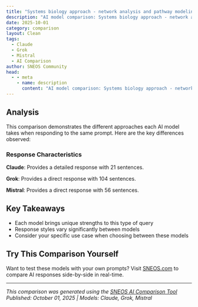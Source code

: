 ```yaml
---
title: "Systems biology approach - network analysis and pathway modeling"
description: "AI model comparison: Systems biology approach - network analysis and pathway modeling..."
date: 2025-10-01
category: comparison
layout: Clean
tags:
  - Claude
  - Grok
  - Mistral
  - AI Comparison
author: SNEOS Community
head:
  - - meta
    - name: description
      content: "AI model comparison: Systems biology approach - network analysis and pathway modeling..."
---
```


<ChatComparison
  title="Systems biology approach - network analysis and pathway modeling"
  prompt="Systems biology approach - network analysis and pathway modeling"
  :responses='{
    "Claude": "# Systems Biology: Network Analysis and Pathway Modeling\n\n## Overview\n\nSystems biology integrates computational and experimental approaches to understand biological systems as interconnected networks rather than individual components. This holistic approach reveals emergent properties and system-level behaviors.\n\n## Core Concepts\n\n### 1. Biological Networks\n\n**Types of Networks:**\n- **Protein-Protein Interaction (PPI) networks**\n- **Gene regulatory networks (GRNs)**\n- **Metabolic networks**\n- **Signal transduction networks**\n- **Phylogenetic networks**\n\n**Network Properties:**\n- **Nodes**: Biological entities (genes, proteins, metabolites)\n- **Edges**: Interactions or relationships\n- **Topology**: Overall structure and connectivity patterns\n\n## Network Analysis Methods\n\n### 1. Topological Analysis\n\n**Key Metrics:**\n\u0060\u0060\u0060\nDegree centrality: Number of direct connections\nBetweenness centrality: Control over network flow\nCloseness centrality: Average distance to all nodes\nClustering coefficient: Local interconnectedness\n\u0060\u0060\u0060\n\n**Network Motifs:**\n- Feed-forward loops\n- Feedback loops\n- Regulatory cascades\n- Bi-fan structures\n\n### 2. Network Construction\n\n**Experimental Data Sources:**\n- High-throughput screening\n- Co-expression data\n- ChIP-seq (chromatin immunoprecipitation)\n- Mass spectrometry\n- Yeast two-hybrid assays\n\n**Computational Approaches:**\n- Correlation-based methods\n- Information theory approaches\n- Machine learning algorithms\n- Literature mining\n\n## Pathway Modeling\n\n### 1. Static Models\n\n**Pathway Maps:**\n- KEGG pathways\n- Reactome database\n- BioCyc collection\n- WikiPathways\n\n**Enrichment Analysis:**\n\u0060\u0060\u0060\nHypergeometric test for pathway over-representation\nGene Set Enrichment Analysis (GSEA)\nFunctional class scoring methods\n\u0060\u0060\u0060\n\n### 2. Dynamic Models\n\n**Mathematical Frameworks:**\n\n**Ordinary Differential Equations (ODEs):**\n\u0060\u0060\u0060\ndx/dt = f(x, p, t)\nwhere:\nx = state variables (concentrations)\np = parameters (rate constants)\nt = time\n\u0060\u0060\u0060\n\n**Boolean Networks:**\n\u0060\u0060\u0060\nxi(t\u002B1) = fi(x1(t), x2(t), ..., xn(t))\nBinary states: ON/OFF, expressed/not expressed\n\u0060\u0060\u0060\n\n**Stochastic Models:**\n- Gillespie algorithm\n- Chemical master equation\n- Langevin equations\n\n## Analysis Tools and Software\n\n### 1. Network Analysis Platforms\n\n**Cytoscape:**\n- Network visualization\n- Plugin ecosystem\n- Statistical analysis tools\n\n**NetworkX (Python):**\n\u0060\u0060\u0060python\nimport networkx as nx\nimport matplotlib.pyplot as plt\n\n# Create network\nG = nx.Graph()\nG.add_edges_from([(1,2), (2,3), (3,4)])\n\n# Calculate centrality\ncentrality = nx.betweenness_centrality(G)\n\n# Visualize\nnx.draw(G, with_labels=True)\nplt.show()\n\u0060\u0060\u0060\n\n**igraph (R):**\n\u0060\u0060\u0060r\nlibrary(igraph)\n\n# Create network\ng \u003C- graph_from_data_frame(edge_list, directed=FALSE)\n\n# Community detection\ncommunities \u003C- cluster_louvain(g)\n\n# Plot\nplot(communities, g)\n\u0060\u0060\u0060\n\n### 2. Pathway Analysis Tools\n\n**R/Bioconductor:**\n\u0060\u0060\u0060r\nlibrary(clusterProfiler)\nlibrary(KEGGREST)\n\n# KEGG pathway enrichment\nkegg_results \u003C- enrichKEGG(gene_list,\n                          organism = \u0027hsa\u0027,\n                          pvalueCutoff = 0.05)\n\n# Visualization\ndotplot(kegg_results)\n\u0060\u0060\u0060\n\n**Python Tools:**\n\u0060\u0060\u0060python\nimport gseapy as gp\n\n# Gene set enrichment\ngsea_results = gp.gsea(data=expression_data,\n                      gene_sets=\u0027KEGG_2019\u0027,\n                      cls=phenotype_labels,\n                      permutation_num=1000)\n\u0060\u0060\u0060\n\n## Mathematical Modeling Examples\n\n### 1. Simple Gene Regulatory Circuit\n\n**Two-Gene Toggle Switch:**\n\u0060\u0060\u0060\ndx/dt = \u03B1\u2081/(1 \u002B y^\u03B2) - x\ndy/dt = \u03B1\u2082/(1 \u002B x^\u03B3)",
    "Grok": "Systems biology is a multidisciplinary field that aims to understand biological systems as a whole by integrating data from various levels of biological organization, such as genes, proteins, metabolites, and their interactions. A key focus in systems biology is **network analysis** and **pathway modeling**, which help to map and simulate the complex interactions and dynamic behaviors within biological systems.\n\n### 1. **Network Analysis in Systems Biology**\nNetwork analysis involves studying the structure and dynamics of biological networks to understand how components (nodes) interact with one another via connections (edges). These networks can represent various biological interactions, such as protein-protein interactions, gene regulatory networks, or metabolic pathways.\n\n#### Key Concepts in Network Analysis:\n- **Nodes and Edges**: Nodes represent biological entities (e.g., genes, proteins, metabolites), while edges represent interactions or relationships between them (e.g., binding, activation, inhibition).\n- **Types of Networks**:\n  - **Protein-Protein Interaction (PPI) Networks**: Represent physical or functional interactions between proteins.\n  - **Gene Regulatory Networks (GRNs)**: Model how genes regulate each other\u2019s expression through transcription factors and other regulatory mechanisms.\n  - **Metabolic Networks**: Represent biochemical reactions and the flow of metabolites within a cell or organism.\n- **Network Properties**:\n  - **Degree**: The number of connections a node has.\n  - **Centrality**: Identifies important nodes (e.g., hubs) in the network based on measures like betweenness or closeness centrality.\n  - **Modularity**: Identifies clusters or subnetworks (modules) with dense internal connections, often corresponding to functional units.\n  - **Robustness and Fragility**: Assesses how resilient a network is to perturbations (e.g., gene knockouts or mutations).\n- **Tools for Network Analysis**:\n  - **Cytoscape**: A popular software for visualizing and analyzing biological networks.\n  - **NetworkX**: A Python library for network analysis.\n  - **Graphviz**: A tool for generating visual representations of graphs.\n\n#### Applications of Network Analysis:\n- Identifying key regulatory genes or proteins (hubs) in a disease pathway.\n- Understanding the propagation of signals or perturbations through a network.\n- Detecting functional modules or communities in large-scale biological networks.\n\n---\n\n### 2. **Pathway Modeling in Systems Biology**\nPathway modeling involves constructing mathematical or computational models to simulate the behavior of biological pathways over time. These models help predict how pathways respond to stimuli, perturbations, or changes in conditions.\n\n#### Types of Pathway Models:\n- **Qualitative Models**: Focus on the logical structure of interactions without detailed kinetics (e.g., Boolean networks).\n- **Quantitative Models**: Incorporate detailed kinetics and concentrations to simulate dynamic behavior over time (e.g., ordinary differential equations or stochastic models).\n- **Hybrid Models**: Combine qualitative and quantitative approaches to balance detail and computational feasibility.\n\n#### Steps in Pathway Modeling:\n1. **Pathway Reconstruction**: Use databases like KEGG, Reactome, or BioCyc to gather information on pathway components and interactions.\n2. **Model Formulation**: Define the mathematical framework for the model (e.g., differential equations for reaction rates).\n3. **Parameter Estimation**: Obtain or estimate values for reaction rates, concentrations, and other parameters using experimental data or literature.\n4. **Simulation**: Use computational tools to simulate pathway behavior under different conditions.\n5. **Validation**: Compare model predictions with experimental data to ensure accuracy.\n6. **Analysis**: Study the model to identify key components, feedback loops, or potential therapeutic targets.\n\n#### Mathematical Frameworks for Pathway Modeling:\n- **Ordinary Differential Equations (ODEs)**: Model continuous changes in concentrations over time based on reaction kinetics (e.g., Michaelis-Menten kinetics for enzyme-catalyzed reactions).\n- **Stochastic Models**: Account for randomness in low-concentration systems using methods like the Gillespie algorithm.\n- **Boolean Networks**: Simplify interactions to binary states (on/off) for large-scale systems where detailed kinetics are unknown.\n- **Petri Nets**: Model concurrent processes and events in a pathway using a graphical and mathematical framework.\n\n#### Tools for Pathway Modeling:\n- **COPASI**: A software for simulating and analyzing biochemical networks using ODEs and stochastic methods.\n- **CellDesigner**: A tool for creating and simulating pathway diagrams in Systems Biology Markup Language (SBML).\n- **MATLAB/SimBiology**: Provides tools for building and simulating dynamic models of biological systems.\n- **PySB**: A Python framework for rule-based modeling of biochemical systems.\n\n#### Applications of Pathway Modeling:\n- Simulating the effects of drugs on signaling pathways (e.g., in cancer or metabolic disorders).\n- Predicting the outcomes of genetic mutations or knockouts.\n- Understanding feedback loops and oscillatory behaviors in pathways (e.g., circadian rhythms).\n\n---\n\n### 3. **Integration of Network Analysis and Pathway Modeling**\nNetwork analysis and pathway modeling are often used together in systems biology to provide a comprehensive understanding of biological systems:\n- **Network Analysis** helps identify key components (e.g., hubs or modules) and the overall topology of interactions.\n- **Pathway Modeling** provides a dynamic view of how these components behave over time under specific conditions.\n- For example, network analysis might reveal a highly connected protein in a signaling network, while pathway modeling can simulate how inhibiting that protein affects downstream signaling.\n\n#### Example Workflow:\n1. Use experimental data (e.g., transcriptomics, proteomics) to construct a gene regulatory or protein interaction network.\n2. Perform network analysis to identify critical nodes or modules.\n3. Build a kinetic model of a specific pathway within the network using ODEs.\n4. Simulate the pathway model to predict system behavior under perturbations (e.g., drug treatment).\n5. Validate predictions with experimental data and refine the model or network as needed.\n\n---\n\n### 4. **Challenges in Network Analysis and Pathway Modeling**\n- **Data Integration**: Combining heterogeneous data (genomics, proteomics, metabolomics) into a cohesive model is complex.\n- **Parameter Uncertainty**: Kinetic parameters for many reactions are often unknown or difficult to measure.\n- **Scalability**: Modeling and simulating large-scale networks with thousands of components is computationally intensive.\n- **Dynamic Complexity**: Biological systems are highly dynamic, with nonlinear interactions, feedback loops, and stochastic effects that are hard to capture.\n- **Validation**: Experimental validation of models can be expensive and time-consuming.\n\n---\n\n### 5. **Future Directions**\n- **Machine Learning and AI**: Use of AI to predict network structures, infer missing interactions, and estimate model parameters from large datasets.\n- **Multi-scale Modeling**: Integrate models across different biological scales (e.g., molecular, cellular, tissue) to understand emergent behaviors.\n- **Personalized Medicine**: Build patient-specific models using individual omics data to tailor treatments.\n- **Open Data and Standards**: Adoption of standardized formats like SBML and databases for sharing models and data to enhance collaboration.\n\nIn summary, network analysis and pathway modeling are central to systems biology, providing tools to dissect the complexity of biological systems. By combining experimental data with computational approaches, these methods enable researchers to uncover underlying mechanisms of life and develop strategies for tackling diseases. If you have a specific biological system or pathway in mind, I can dive deeper into how these approaches apply!",
    "Mistral": "Systems biology is an interdisciplinary field that focuses on understanding complex biological systems by integrating data from various sources and using computational and mathematical models. Two key approaches within systems biology are network analysis and pathway modeling. Here\u2019s an overview of each:\n\n### Network Analysis\n\nNetwork analysis involves representing biological systems as networks, where nodes represent biological entities (e.g., genes, proteins, metabolites) and edges represent interactions or relationships between these entities (e.g., protein-protein interactions, gene regulatory interactions).\n\n#### Key Concepts:\n1. **Nodes and Edges**: Nodes represent biological entities, and edges represent interactions between these entities.\n2. **Network Types**:\n   - **Protein-Protein Interaction (PPI) Networks**: Represent interactions between proteins.\n   - **Gene Regulatory Networks**: Represent interactions between genes and their regulatory elements.\n   - **Metabolic Networks**: Represent interactions between metabolites and enzymes.\n3. **Network Properties**:\n   - **Degree Distribution**: The number of connections each node has.\n   - **Clustering Coefficient**: Measures the tendency of nodes to form clusters.\n   - **Betweenness Centrality**: Measures the importance of a node in the network.\n   - **Shortest Path**: The shortest route between two nodes.\n4. **Tools and Software**:\n   - **Cytoscape**: An open-source software platform for visualizing complex networks.\n   - **STRING**: A database of known and predicted protein-protein interactions.\n   - **BioGRID**: A database of protein, genetic, and chemical interactions.\n\n### Pathway Modeling\n\nPathway modeling involves constructing and analyzing models of biological pathways to understand their dynamics and functions. This approach often uses mathematical models to simulate the behavior of pathways under different conditions.\n\n#### Key Concepts:\n1. **Pathway Types**:\n   - **Metabolic Pathways**: Series of chemical reactions occurring within a cell.\n   - **Signal Transduction Pathways**: Pathways that transmit signals from the cell surface to the nucleus.\n   - **Gene Regulatory Pathways**: Pathways that control gene expression.\n2. **Mathematical Models**:\n   - **Ordinary Differential Equations (ODEs)**: Used to model the dynamics of pathways.\n   - **Stochastic Models**: Used to model systems with inherent randomness.\n   - **Boolean Networks**: Used to model systems with discrete states.\n3. **Tools and Software**:\n   - **COPASI**: A software application for simulation and analysis of biochemical networks.\n   - **CellDesigner**: A tool for drawing gene-regulatory and biochemical networks.\n   - **SBML (Systems Biology Markup Language)**: A standard for representing models of biochemical reaction networks.\n\n### Integration of Network Analysis and Pathway Modeling\n\nIntegrating network analysis and pathway modeling can provide a more comprehensive understanding of biological systems. For example:\n- **Network Analysis** can identify key nodes and interactions within a biological system.\n- **Pathway Modeling** can then be used to simulate the dynamics of these interactions and predict the system\u0027s behavior under different conditions.\n\n#### Workflow:\n1. **Data Collection**: Gather data from various sources, such as high-throughput experiments, literature, and databases.\n2. **Network Construction**: Construct networks based on the collected data.\n3. **Network Analysis**: Analyze the network to identify key nodes and interactions.\n4. **Pathway Modeling**: Develop mathematical models of the identified pathways.\n5. **Simulation and Validation**: Simulate the models and validate them against experimental data.\n6. **Interpretation**: Interpret the results to gain insights into the biological system.\n\n### Applications\n\n- **Disease Understanding**: Identify key pathways and interactions involved in diseases.\n- **Drug Discovery**: Identify potential drug targets and predict drug effects.\n- **Synthetic Biology**: Design and engineer biological systems with desired properties.\n- **Environmental Response**: Understand how biological systems respond to environmental changes.\n\nBy combining network analysis and pathway modeling, systems biology offers a powerful approach to understanding complex biological systems and their dynamics."
  }'
  published-date="10:48"
/>

## Analysis

This comparison demonstrates the different approaches each AI model takes when responding to the same prompt. Here are the key differences observed:

### Response Characteristics

**Claude**: Provides a detailed response with 21 sentences. 

**Grok**: Provides a direct response with 104 sentences. 

**Mistral**: Provides a direct response with 56 sentences. 

## Key Takeaways

- Each model brings unique strengths to this type of query
- Response styles vary significantly between models
- Consider your specific use case when choosing between these models

## Try This Comparison Yourself

Want to test these models with your own prompts? Visit [SNEOS.com](https://sneos.com) to compare AI responses side-by-side in real-time.

---

*This comparison was generated using the [SNEOS AI Comparison Tool](https://sneos.com)*
*Published: October 01, 2025 | Models: Claude, Grok, Mistral*
